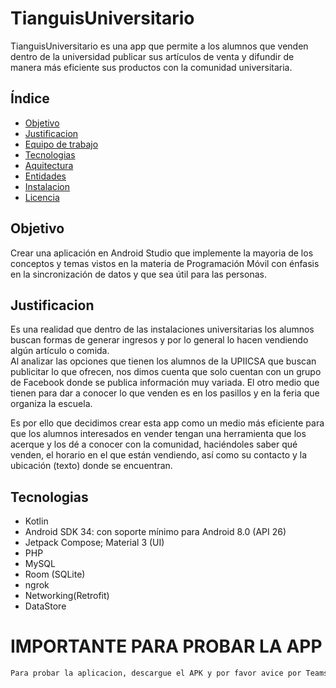 # TianguisUniversitario

TianguisUniversitario es una app que permite a los alumnos que venden dentro de la universidad publicar sus artículos de venta y difundir de manera más eficiente sus productos con la comunidad universitaria.

## Índice

+ [Objetivo](#objetivo)
+ [Justificacion](#justificacion)
+ [Equipo de trabajo](#equipo-de-trabajo)
+ [Tecnologias](#tecnologias)
+ [Aquitectura](#arquitectura)
+ [Entidades](#entidades-de-la-base-de-datos)
+ [Instalacion](#instalacion)
+ [Licencia](#licencia)

## Objetivo

Crear una aplicación en Android Studio que implemente la mayoria de los conceptos y temas vistos en la materia de Programación Móvil con énfasis en la sincronización de datos y que sea útil para las personas.

## Justificacion

Es una realidad que dentro de las instalaciones universitarias los alumnos buscan formas de generar ingresos y por lo general lo hacen vendiendo algún artículo o comida.  
Al analizar las opciones que tienen los alumnos de la UPIICSA que buscan publicitar lo que ofrecen, nos dimos cuenta que solo cuentan con un grupo de Facebook donde se publica información muy variada. El otro medio que tienen para dar a conocer lo que venden es en los pasillos y en la feria que organiza la escuela.

Es por ello que decidimos crear esta app como un medio más eficiente para que los alumnos interesados en vender tengan una herramienta que los acerque y los dé a conocer con la comunidad, haciéndoles saber qué venden, el horario en el que están vendiendo, así como su contacto y la ubicación (texto) donde se encuentran.


## Tecnologias

+ Kotlin  
+ Android SDK 34: con soporte mínimo para Android 8.0 (API 26) 
+ Jetpack Compose; Material 3 (UI)
+ PHP  
+ MySQL  
+ Room (SQLite)  
+ ngrok  
+ Networking(Retrofit)
+ DataStore

# IMPORTANTE PARA PROBAR LA APP

```bash
Para probar la aplicacion, descargue el APK y por favor avice por Teams a apallaresh1600@alumno.ipn.mx o al WhatsApp que se encuentra en la guia de usuario para prender el servidor. 
